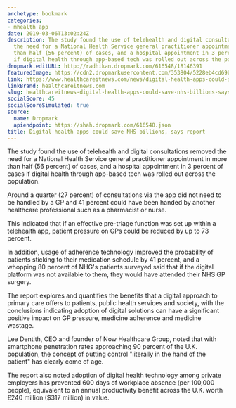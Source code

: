 ```yaml
---
archetype: bookmark
categories:
- mhealth app
date: 2019-03-06T13:02:24Z
description: The study found the use of telehealth and digital consultations removed
  the need for a National Health Service general practitioner appointment in more
  than half (56 percent) of cases, and a hospital appointment in 3 percent of cases
  if digital health through app-based tech was rolled out across the population.
dropmark.editURL: http://radhikan.dropmark.com/616548/18146391
featuredImage: https://cdn2.dropmarkusercontent.com/353804/5228eb4cd69bb92cc9740ac47d187f774c2560bbad2d10ac36f54e066b2dea2a/thumbnail/telehealth1712_1_3.png?Expires=1557430063&Signature=Y8lVdV2YLi3LFdQfSZ1Yl17XkKHZAq0M0aEX18Ca-e5zyfsYgbPkuRlImPwiJCuP1483xNGznbBw1teV9SI4ZSN2woaU37qv0sAXTWVPSBX2Jtwjx5iefiOX5vSU0RGL4pqnBcCDAqOAPLgAUByWyvi8VZJR5BZ0RI3MnPMQOhbifTix7YaJ5vAheqe1ih4iw23ABU7HFbEZaYuGAfddUlzTug6oA1W87NsA6hDtneoAnfSvOgMU7dfuEEO7bJKiyQclCPxj5IZSsji99mhHck1NbuPXp~jZRpvLU3DCnRJZW0NUOS0ejMZ9KZMEYqRISljXQKpC~5o-94i1hIfruw__&Key-Pair-Id=APKAITQYWVEN757ZA4KQ
link: https://www.healthcareitnews.com/news/digital-health-apps-could-save-nhs-billions-says-report
linkBrand: healthcareitnews.com
slug: healthcareitnews-digital-health-apps-could-save-nhs-billions-says-report
socialScore: 45
socialScoreSimulated: true
source:
  name: Dropmark
  apiendpoint: https://shah.dropmark.com/616548.json
title: Digital health apps could save NHS billions, says report
---
```

The study found the use of telehealth and digital consultations removed the need for a National Health Service general practitioner appointment in more than half (56 percent) of cases, and a hospital appointment in 3 percent of cases if digital health through app-based tech was rolled out across the population.

Around a quarter (27 percent) of consultations via the app did not need to be handled by a GP and 41 percent could have been handed by another healthcare professional such as a pharmacist or nurse.

This indicated that if an effective pre-triage function was set up within a telehealth app, patient pressure on GPs could be reduced by up to 73 percent.

In addition, usage of adherence technology improved the probability of patients sticking to their medication schedule by 41 percent, and a whopping 80 percent of NHG's patients surveyed said that if the digital platform was not available to them, they would have attended their NHS GP surgery.

The report explores and quantifies the benefits that a digital approach to primary care offers to patients, public health services and society, with the conclusions indicating adoption of digital solutions can have a significant positive impact on GP pressure, medicine adherence and medicine wastage.

Lee Dentith, CEO and founder of Now Healthcare Group, noted that with smartphone penetration rates approaching 90 percent of the U.K. population, the concept of putting control "literally in the hand of the patient" has clearly come of age.

The report also noted adoption of digital health technology among private employers has prevented 600 days of workplace absence (per 100,000 people), equivalent to an annual productivity benefit across the U.K. worth £240 million ($317 million) in value.

